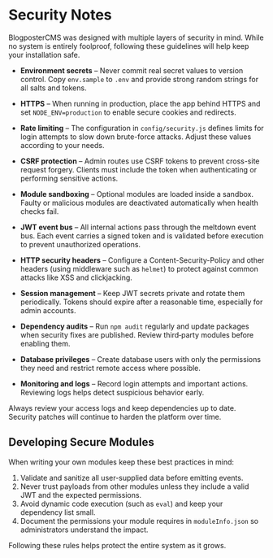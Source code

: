 # Security Notes

BlogposterCMS was designed with multiple layers of security in mind. While no system is entirely foolproof, following these guidelines will help keep your installation safe.

- **Environment secrets** – Never commit real secret values to version control. Copy `env.sample` to `.env` and provide strong random strings for all salts and tokens.
- **HTTPS** – When running in production, place the app behind HTTPS and set `NODE_ENV=production` to enable secure cookies and redirects.
- **Rate limiting** – The configuration in `config/security.js` defines limits for login attempts to slow down brute-force attacks. Adjust these values according to your needs.
- **CSRF protection** – Admin routes use CSRF tokens to prevent cross-site request forgery. Clients must include the token when authenticating or performing sensitive actions.
- **Module sandboxing** – Optional modules are loaded inside a sandbox. Faulty or malicious modules are deactivated automatically when health checks fail.
- **JWT event bus** – All internal actions pass through the meltdown event bus. Each event carries a signed token and is validated before execution to prevent unauthorized operations.

- **HTTP security headers** – Configure a Content-Security-Policy and other headers (using middleware such as `helmet`) to protect against common attacks like XSS and clickjacking.
- **Session management** – Keep JWT secrets private and rotate them periodically. Tokens should expire after a reasonable time, especially for admin accounts.
- **Dependency audits** – Run `npm audit` regularly and update packages when security fixes are published. Review third‑party modules before enabling them.
- **Database privileges** – Create database users with only the permissions they need and restrict remote access where possible.
- **Monitoring and logs** – Record login attempts and important actions. Reviewing logs helps detect suspicious behavior early.

Always review your access logs and keep dependencies up to date. Security patches will continue to harden the platform over time.

## Developing Secure Modules

When writing your own modules keep these best practices in mind:

1. Validate and sanitize all user-supplied data before emitting events.
2. Never trust payloads from other modules unless they include a valid JWT and the expected permissions.
3. Avoid dynamic code execution (such as `eval`) and keep your dependency list small.
4. Document the permissions your module requires in `moduleInfo.json` so administrators understand the impact.

Following these rules helps protect the entire system as it grows.

